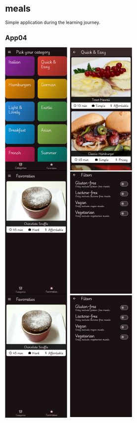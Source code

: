 # meals

Simple application during the learning journey.

## App04
<div style="display: flex; flex-wrap: wrap; align-items: center;">
    <img src="./assets/images/home.jpg" alt="Home" style="margin-right: 10px; width: 200px; height: auto;">
    <img src="./assets/images/meals.jpg" alt="Meals" style="margin-right: 10px; width: 200px; height: auto;">
    <img src="./assets/images/favorite.jpg" alt="Favorites" style="margin-right: 10px; width: 200px; height: auto;">
    <img src="./assets/images/filters.jpg" alt="Filters" style="margin-right: 10px; width: 200px; height: auto;">
</div>
<div style="display: flex; flex-wrap: wrap; align-items: center;">
    <img src="./assets/images/favorite.jpg" alt="Favorites" style="margin-right: 10px; width: 200px; height: auto;">
    <img src="./assets/images/filters.jpg" alt="Filters" style="margin-right: 10px; width: 200px; height: auto;">
</div>

